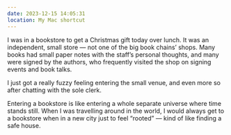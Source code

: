 ```yaml
---
date: 2023-12-15 14:05:31
location: My Mac shortcut
---
```

I was in a bookstore to get a Christmas gift today over lunch. It was an independent, small store — not one of the big book chains’ shops. Many books had small paper notes with the staff’s personal thoughts, and many were signed by the authors, who frequently visited the shop on signing events and book talks.

I just got a really fuzzy feeling entering the small venue, and even more so after chatting with the sole clerk.

Entering a bookstore is like entering a whole separate universe where time stands still. When I was travelling around in the world, I would always get to a bookstore when in a new city just to feel “rooted” — kind of like finding a safe house.

